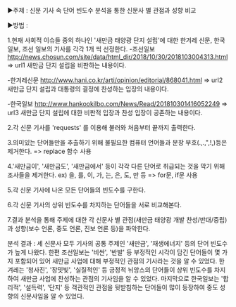 ▶주제 : 신문 기사 속 단어 빈도수 분석을 통한 신문사 별 관점과 성향 비교

▶방법 :

1.현재 사회적 이슈들 중의 하나인 '새만금 태양광 단지 설립'에 대한 한겨레 신문, 한국 일보, 조선 일보의 기사를 각각 1개 씩 선정한다.
-조선일보 http://news.chosun.com/site/data/html_dir/2018/10/30/2018103004313.html => url1
 새만금 단지 설립을 비판하는 내용이다.

-한겨레신문 http://www.hani.co.kr/arti/opinion/editorial/868041.html => url2
 새만금 단지 설립과 대통령의 결정에 찬성하는 입장의 내용이다. 

-한국일보 http://www.hankookilbo.com/News/Read/201810301416052249 => url3
 새만금 단지 설립에 대한 비판적 입장과 찬성 입장이 공존하는 내용이다.

2.각 신문 기사를 'requests' 를 이용해 불러와 처음부터 끝까지 출력한다.

3.의미있는 단어들만을 추출하기 위해 불필요한 컴퓨터 언어들과 문장 부호(.,.,",!,)등은 제거한다. => replace 함수 사용

4.'새만금이', '새만금도', '새만금에서' 등이 각각 다른 단어로 취급되는 것을 막기 위해 조사들을 제거한다. ex) 을, 를, 이, 가, 는, 은, 도, 만 등
   => for문, if문 사용

5.각 신문 기사에 나온 모든 단어들의 빈도수를 구한다.

6.각 신문 기사의 상위 빈도수를 차지하는 단어들을 서로 비교해본다.

7.결과 분석을 통해 주제에 대한 각 신문사 별 관점(새만금 태양광 개발 찬성/반대/중립)과 성향(보수 언론, 중도 언론, 진보 언론 등)을 파악한다.


분석 결과 : 세 신문사 모두 기사의 공통 주제인 '새만금', '재생에너지' 등의 단어 빈도수가 높게 나왔다. 한편 조선일보는 '비싼', '반발' 등 부정적인 시각이 담긴 단어들이 몇 가지 포함되어 있어 새만금 사업에 대해 부정적인 관점의 기사라는 것을 알 수 있었다. 한겨레는 '청사진', '장밋빛', '실질적인' 등 긍정적 뉘앙스의 단어들이 상위 빈도수를 차지하여 새만금 사업에 찬성하는 관점의 기사임을 알 수 있었다. 마지막으로 한국일보는 '합리적', '설득력', '단지' 등 객관적인 관점을 뒷받침하는 단어들이 많이 등장하여 중도 성향의 신문사임을 알 수 있었다.
